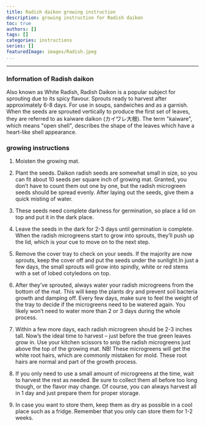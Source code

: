 ```yaml
---
title: Radish daikon growing instruction
description: growing instruction for Radish daikon
toc: true
authors: []
tags: []
categories: instructions
series: []
featuredImage: images/Radish.jpeg
...
```

---

### Information of Radish daikon

Also known as White Radish, Radish Daikon is a popular subject for sprouting due to its spicy flavour. Sprouts ready to harvest after approximately 6-8 days. For use in soups, sandwiches and as a garnish.
When the seeds are sprouted vertically to produce the first set of leaves, they are referred to as kaiware daikon (カイワレ大根). The term "kaiware", which means "open shell", describes the shape of the leaves which have a heart-like shell appearance.



### growing instructions

1. Moisten the growing mat.

2. Plant the seeds. Daikon radish seeds are somewhat small in size, so you can fit about 10 seeds per square inch of growing mat. Granted, you don’t have to count them out one by one, but the radish microgreen seeds should be spread evenly. After laying out the seeds, give them a quick misting of water.

3. These seeds need complete darkness for germination, so place a lid on top and put it in the dark place.

4. Leave the seeds in the dark for 2-3 days until germination is complete. When the radish microgreens start to grow into sprouts, they’ll push up the lid, which is your cue to move on to the next step.

5. Remove the cover tray to check on your seeds. If the majority are now sprouts, keep the cover off and put the seeds under the sunlight.In just a few days, the small sprouts will grow into spindly, white or red stems with a set of lobed cotyledons on top.

6. After they’ve sprouted, always water your radish microgreens from the bottom of the mat. This will keep the plants dry and prevent soil bacteria growth and damping off. Every few days, make sure to feel the weight of the tray to decide if the microgreens need to be watered again. You likely won’t need to water more than 2 or 3 days during the whole process.

7. Within a few more days, each radish microgreen should be 2-3 inches tall. Now’s the ideal time to harvest – just before the true green leaves grow in. Use your kitchen scissors to snip the radish microgreens just above the top of the growing mat. 
NB! These microgreens will get the white root hairs, which are commonly mistaken for mold. These root hairs are normal and part of the growth process.

8. If you only need to use a small amount of microgreens at the time, wait to harvest the rest as needed. Be sure to collect them all before too long though, or the flavor may change. Of course, you can always harvest all in 1 day and just prepare them for proper storage.

9. In case you want to store them, keep them as dry as possible in a cool place such as a fridge. Remember that you only can store them for 1-2 weeks.


